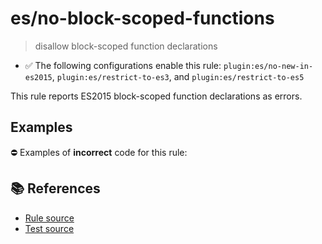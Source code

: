 # es/no-block-scoped-functions
> disallow block-scoped function declarations

- ✅ The following configurations enable this rule: `plugin:es/no-new-in-es2015`, `plugin:es/restrict-to-es3`, and `plugin:es/restrict-to-es5`

This rule reports ES2015 block-scoped function declarations as errors.

## Examples

⛔ Examples of **incorrect** code for this rule:

<eslint-playground type="bad" code="/*eslint es/no-block-scoped-functions: error */
if (a) {
    function f() {}
} else {
    function g() {}
}
" />

## 📚 References

- [Rule source](https://github.com/mysticatea/eslint-plugin-es/blob/v3.0.1/lib/rules/no-block-scoped-functions.js)
- [Test source](https://github.com/mysticatea/eslint-plugin-es/blob/v3.0.1/tests/lib/rules/no-block-scoped-functions.js)
